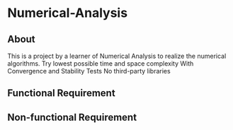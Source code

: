 # Numerical-Analysis
## About
This is a project by a learner of Numerical Analysis to realize the numerical algorithms.
Try lowest possible time and space complexity
With Convergence and Stability Tests
No third-party libraries

## Functional Requirement

## Non-functional Requirement
